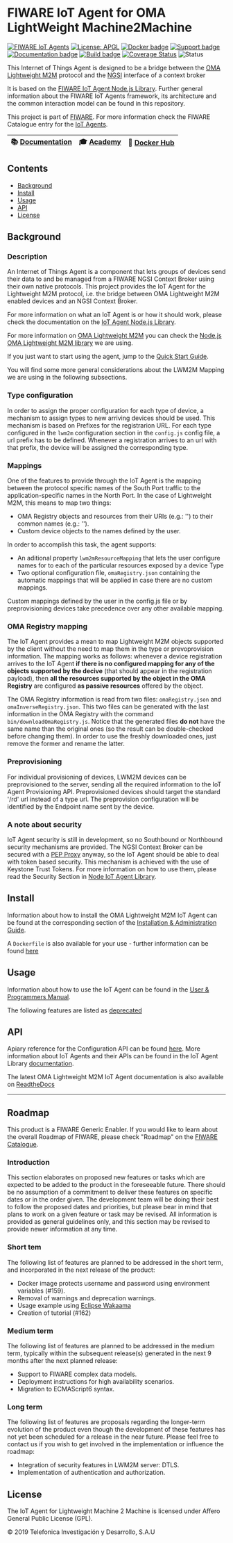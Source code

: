 # FIWARE IoT Agent for OMA LightWeight Machine2Machine

[![FIWARE IoT Agents](https://nexus.lab.fiware.org/static/badges/chapters/iot-agents.svg)](https://www.fiware.org/developers/catalogue/)
[![License: APGL](https://img.shields.io/github/license/telefonicaid/lightweightm2m-iotagent.svg)](https://opensource.org/licenses/AGPL-3.0)
[![Docker badge](https://img.shields.io/docker/pulls/fiware/lightweightm2m-iotagent.svg)](https://hub.docker.com/r/fiware/lightweightm2m-iotagent/)
[![Support badge](https://nexus.lab.fiware.org/repository/raw/public/badges/stackoverflow/iot-agents.svg)](https://stackoverflow.com/questions/tagged/fiware+iot)
<br>
[![Documentation badge](https://img.shields.io/readthedocs/fiware-iotagent-lwm2m.svg)](http://fiware-iotagent-lwm2m.readthedocs.org/en/latest/?badge=latest)
[![Build badge](https://img.shields.io/travis/telefonicaid/lightweightm2m-iotagent.svg)](https://travis-ci.org/telefonicaid/lightweightm2m-iotagent/)
[![Coverage Status](https://coveralls.io/repos/github/telefonicaid/lightweightm2m-iotagent/badge.svg?branch=master)](https://coveralls.io/github/telefonicaid/lightweightm2m-iotagent?branch=master)
![Status](https://nexus.lab.fiware.org/static/badges/statuses/iot-lightweightm2m.svg)

This Internet of Things Agent is designed to be a bridge between the
[OMA](https://www.omaspecworks.org/)
[Lightweight M2M](https://www.omaspecworks.org/what-is-oma-specworks/iot/lightweight-m2m-lwm2m/)
protocol and the
[NGSI](https://swagger.lab.fiware.org/?url=https://raw.githubusercontent.com/Fiware/specifications/master/OpenAPI/ngsiv2/ngsiv2-openapi.json)
interface of a context broker

It is based on the
[FIWARE IoT Agent Node.js Library](https://github.com/telefonicaid/iotagent-node-lib).
Further general information about the FIWARE IoT Agents framework, its
architecture and the common interaction model can be found in this repository.

This project is part of [FIWARE](https://www.fiware.org/). For more information
check the FIWARE Catalogue entry for the
[IoT Agents](https://github.com/Fiware/catalogue/tree/master/iot-agents).

 | :books: [Documentation](https://fiware-iotagent-lwm2m.rtfd.io) | :mortar_board: [Academy](https://fiware-academy.readthedocs.io/en/latest/iot-agents/idas)  | :whale: [Docker Hub](https://hub.docker.com/r/fiware/lightweightm2m-iotagent/) |
|---|---|---|

## Contents

-   [Background](#background)
-   [Install](#install)
-   [Usage](#usage)
-   [API](#api)
-   [License](#license)

## Background

### Description

An Internet of Things Agent is a component that lets groups of devices send
their data to and be managed from a FIWARE NGSI Context Broker using their own
native protocols. This project provides the IoT Agent for the Lightweight M2M
protocol, i.e. the bridge between OMA Lightweight M2M enabled devices and an
NGSI Context Broker.

For more information on what an IoT Agent is or how it should work, please check
the documentation on the
[IoT Agent Node.js Library](https://iotagent-node-lib.rtfd.io/).

For more information on
[OMA Lightweight M2M](http://openmobilealliance.org/about-oma/work-program/m2m-enablers/)
you can check the
[Node.js OMA Lightweight M2M library](https://github.com/telefonicaid/lwm2m-node-lib)
we are using.

If you just want to start using the agent, jump to the
[Quick Start Guide](docs/userGuide.md#getting-started).

You will find some more general considerations about the LWM2M Mapping we are
using in the following subsections.

### Type configuration

In order to assign the proper configuration for each type of device, a mechanism
to assign types to new arriving devices should be used. This mechanism is based
on Prefixes for the registrarion URL. For each type configured in the `lwm2m`
configuration section in the `config.js` config file, a url prefix has to be
defined. Whenever a registration arrives to an url with that prefix, the device
will be assigned the corresponding type.

### Mappings

One of the features to provide through the IoT Agent is the mapping between the
protocol specific names of the South Port traffic to the application-specific
names in the North Port. In the case of Lightweight M2M, this means to map two
things:

-   OMA Registry objects and resources from their URIs (e.g.: '') to their
    common names (e.g.: '').
-   Custom device objects to the names defined by the user.

In order to accomplish this task, the agent supports:

-   An aditional property `lwm2mResourceMapping` that lets the user configure
    names for to each of the particular resources exposed by a device Type
-   Two optional configuration file, `omaRegistry.json` containing the automatic
    mappings that will be applied in case there are no custom mappings.

Custom mappings defined by the user in the config.js file or by preprovisioning
devices take precedence over any other available mapping.

### OMA Registry mapping

The IoT Agent provides a mean to map Lightweight M2M objects supported by the
client without the need to map them in the type or prevoprovision information.
The mapping works as follows: whenever a device registration arrives to the IoT
Agent **if there is no configured mapping for any of the objects supported by
the decive** (that should appear in the registration payload), then **all the
resources supported by the object in the OMA Registry** are configured **as
passive resources** offered by the object.

The OMA Registry information is read from two files: `omaRegistry.json` and
`omaInverseRegistry.json`. This two files can be generated with the last
information in the OMA Registry with the command `bin/downloadOmaRegistry.js`.
Notice that the generated files **do not** have the same name than the original
ones (so the result can be double-checked before changing them). In order to use
the freshly downloaded ones, just remove the former and rename the latter.

### Preprovisioning

For individual provisioning of devices, LWM2M devices can be preprovisioned to
the server, sending all the required information to the IoT Agent Provisioning
API. Preprovisioned devices should target the standard '/rd' url instead of a
type url. The preprovision configuration will be identified by the Endpoint name
sent by the device.

### A note about security

IoT Agent security is still in development, so no Southbound or Northbound
security mechanisms are provided. The NGSI Context Broker can be secured with a
[PEP Proxy]() anyway, so the IoT Agent should be able to deal with token based
security. This mechanism is achieved with the use of Keystone Trust Tokens. For
more information on how to use them, please read the Security Section in
[Node IoT Agent Library](https://github.com/telefonicaid/iotagent-node-lib).

## Install

Information about how to install the OMA Lightweight M2M IoT Agent can be found
at the corresponding section of the
[Installation & Administration Guide](docs/administrationGuide.md).

A `Dockerfile` is also available for your use - further information can be found [here](docker/README.md)

## Usage

Information about how to use the IoT Agent can be found in the
[User & Programmers Manual](docs/userGuide.md).

The following features are listed as [deprecated](docs/deprecated.md)

## API

Apiary reference for the Configuration API can be found
[here](http://docs.telefonicaiotiotagents.apiary.io/#reference/configuration-api).
More information about IoT Agents and their APIs can be found in the IoT Agent
Library [documentation](https://iotagent-node-lib.rtfd.io/).

The latest OMA Lightweight M2M IoT Agent documentation is also available on [ReadtheDocs](https://fiware-iotagent-lwm2m.readthedocs.io/en/latest)

---

## Roadmap

This product is a FIWARE Generic Enabler. If you would like to learn about the overall Roadmap of FIWARE, please check "Roadmap" on the [FIWARE Catalogue](https://www.fiware.org/developers/catalogue/).

### Introduction

This section elaborates on proposed new features or tasks which are expected to be added to the product in the foreseeable future.  There should be no assumption of a commitment to deliver these features on specific dates or in the order given. The development team will be doing their best to follow the proposed dates and priorities, but please bear in mind that plans to work on a given feature or task may be revised.  All information is provided as general guidelines only,  and this section may be revised to provide newer information at any time.

### Short tem

The following list of features are planned to be addressed in the short term, and incorporated in the next release of the product:
- Docker image protects username and password using environment variables (#159).
- Removal of warnings and deprecation warnings.
- Usage example using [Eclipse Wakaama](https://github.com/eclipse/wakaama)
- Creation of tutorial (#162)


### Medium term

The following list of features are planned to be addressed in the medium term, typically within the subsequent release(s) generated in the next 9 months after the next planned release:
- Support to FIWARE complex data models.
- Deployment instructions for high availability scenarios.
- Migration to ECMAScript6 syntax.


### Long term

The following list of features are proposals regarding the longer-term evolution of the product even though the development of these features has not yet been scheduled for a release in the near future.  Please feel free to contact us if you wish to get involved in the implementation or influence the roadmap:
- Integration of security features in LWM2M server: DTLS.
- Implementation of authentication and authorization.

## License

The IoT Agent for Lightweight Machine 2 Machine is licensed under Affero General
Public License (GPL).

© 2019 Telefonica Investigación y Desarrollo, S.A.U
